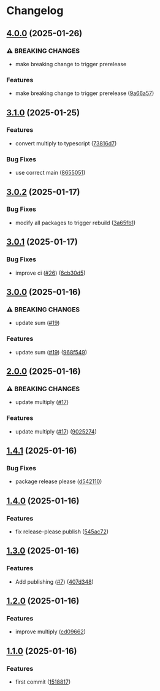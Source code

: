 # Changelog

## [4.0.0](https://github.com/jmaver-plume/release-please-monorepo-example/compare/multiply-v3.1.0...multiply-v4.0.0) (2025-01-26)


### ⚠ BREAKING CHANGES

* make breaking change to trigger prerelease

### Features

* make breaking change to trigger prerelease ([9a66a57](https://github.com/jmaver-plume/release-please-monorepo-example/commit/9a66a573d143e1e91cceda4f9ace311acd5ce7cd))

## [3.1.0](https://github.com/jmaver-plume/release-please-monorepo-example/compare/multiply-v3.0.2...multiply-v3.1.0) (2025-01-25)


### Features

* convert multiply to typescript ([73816d7](https://github.com/jmaver-plume/release-please-monorepo-example/commit/73816d799618cff4c431368c26af07327af9bdc7))


### Bug Fixes

* use correct main ([8655051](https://github.com/jmaver-plume/release-please-monorepo-example/commit/86550511e38bf899a462914b4c117e00b38142e4))

## [3.0.2](https://github.com/jmaver-plume/release-please-monorepo-example/compare/multiply-v3.0.1...multiply-v3.0.2) (2025-01-17)


### Bug Fixes

* modify all packages to trigger rebuild ([3a65fb1](https://github.com/jmaver-plume/release-please-monorepo-example/commit/3a65fb100299197de86037fbb67e35152d8354b6))

## [3.0.1](https://github.com/jmaver-plume/release-please-monorepo-example/compare/multiply-v3.0.0...multiply-v3.0.1) (2025-01-17)


### Bug Fixes

* improve ci ([#26](https://github.com/jmaver-plume/release-please-monorepo-example/issues/26)) ([6cb30d5](https://github.com/jmaver-plume/release-please-monorepo-example/commit/6cb30d5c35f1723e83f8da7454832b191e30c074))

## [3.0.0](https://github.com/jmaver-plume/release-please-monorepo-example/compare/multiply-v2.0.0...multiply-v3.0.0) (2025-01-16)


### ⚠ BREAKING CHANGES

* update sum ([#19](https://github.com/jmaver-plume/release-please-monorepo-example/issues/19))

### Features

* update sum ([#19](https://github.com/jmaver-plume/release-please-monorepo-example/issues/19)) ([968f549](https://github.com/jmaver-plume/release-please-monorepo-example/commit/968f5493378d48f7564bcd6123027e6082cbd9fe))

## [2.0.0](https://github.com/jmaver-plume/release-please-monorepo-example/compare/multiply-v1.4.1...multiply-v2.0.0) (2025-01-16)


### ⚠ BREAKING CHANGES

* update multiply ([#17](https://github.com/jmaver-plume/release-please-monorepo-example/issues/17))

### Features

* update multiply ([#17](https://github.com/jmaver-plume/release-please-monorepo-example/issues/17)) ([9025274](https://github.com/jmaver-plume/release-please-monorepo-example/commit/9025274f1628ddc8fee5bf08bec521b92e1def96))

## [1.4.1](https://github.com/jmaver-plume/release-please-monorepo-example/compare/multiply-v1.4.0...multiply-v1.4.1) (2025-01-16)


### Bug Fixes

* package release please ([d542110](https://github.com/jmaver-plume/release-please-monorepo-example/commit/d5421106622cae5fc155efc8a79f3f2b12fdcf4c))

## [1.4.0](https://github.com/jmaver-plume/release-please-monorepo-example/compare/multiply-v1.3.0...multiply-v1.4.0) (2025-01-16)


### Features

* fix release-please publish ([545ac72](https://github.com/jmaver-plume/release-please-monorepo-example/commit/545ac722d35a0e837a21199e95de5f92fa1e516d))

## [1.3.0](https://github.com/jmaver-plume/release-please-monorepo-example/compare/multiply-v1.2.0...multiply-v1.3.0) (2025-01-16)


### Features

* Add publishing ([#7](https://github.com/jmaver-plume/release-please-monorepo-example/issues/7)) ([407d348](https://github.com/jmaver-plume/release-please-monorepo-example/commit/407d3488582dee5e38659b88fd8e233361608bbc))

## [1.2.0](https://github.com/jmaver-plume/release-please-monorepo-example/compare/multiply-v1.1.0...multiply-v1.2.0) (2025-01-16)


### Features

* improve multiply ([cd09662](https://github.com/jmaver-plume/release-please-monorepo-example/commit/cd0966226e1adbd00beb4d00b21d1397e3ffe715))

## [1.1.0](https://github.com/jmaver-plume/release-please-monorepo-example/compare/multiply-v1.0.0...multiply-v1.1.0) (2025-01-16)


### Features

* first commit ([1518817](https://github.com/jmaver-plume/release-please-monorepo-example/commit/1518817522d3af167ced327ebd75c8a1e653103f))

